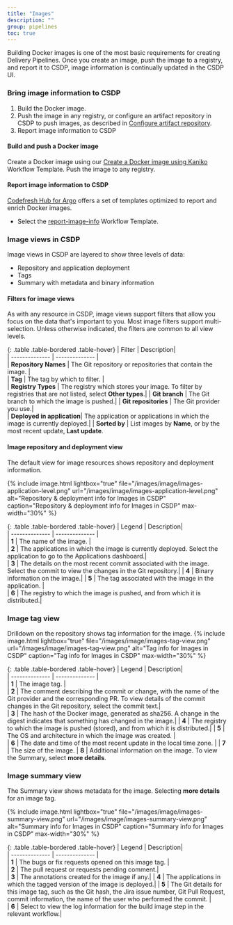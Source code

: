 ```yaml
---
title: "Images"
description: ""
group: pipelines
toc: true
---
```


Building Docker images is one of the most basic requirements for creating Delivery Pipelines. 
Once you create an image, push the image to a registry, and report it to CSDP, image information is continually updated in the CSDP UI. 

### Bring image information to CSDP
1. Build the Docker image.
1. Push the image in any registry, or configure an artifact repository in CSDP to push images, as described in [Configure artifact repository]({{site.baseurl}}/docs/pipelines/configure-artifact-repository/).
1. Report image information to CSDP

#### Build and push a Docker image
Create a Docker image using our [Create a Docker image using Kaniko](https://codefresh.io/argohub/workflow-template/kaniko) Workflow Template.
Push the image to any registry.

#### Report image information to CSDP
[Codefresh Hub for Argo](https://codefresh.io/argohub/workflow-template/CSDP-metadata) offers a set of templates optimized to report and enrich Docker images. 

* Select the [report-image-info](https://github.com/codefresh-io/argo-hub/blob/main/workflows/codefresh-csdp/versions/0.0.6/docs/report-image-info.md) Workflow Template.


### Image views in CSDP 

Image views in CSDP are layered to show three levels of data: 
* Repository and application deployment
* Tags
* Summary with metadata and binary information 

#### Filters for image views
As with any resource in CSDP, image views support filters that allow you focus on the data that's important to you.
Most image filters support multi-selection.  Unless otherwise indicated, the filters are common to all view levels.

{: .table .table-bordered .table-hover}
|  Filter          |  Description|  
| --------------   | --------------           |  
| **Repository Names** | The Git repository or repositories that contain the image.  |                            
| **Tag**              | The tag by which to filter. |  
| **Registry Types**   | The registry which stores your image. To filter by registries that are not listed, select **Other types**.|
| **Git branch**       | The Git branch to which the image is pushed.|
| **Git repositories** | The Git provider you use.|      
| **Deployed in application**| The application or applications in which the image is currently deployed.|
| **Sorted by** | List images by **Name**, or by the most recent update, **Last update**.



#### Image repository and deployment view
The default view for image resources shows repository and deployment information.

{% include 
   image.html 
   lightbox="true" 
   file="/images/image/images-application-level.png" 
   url="/images/image/images-application-level.png" 
   alt="Repository & deployment info for Images in CSDP" 
   caption="Repository & deployment info for Images in CSDP"
   max-width="30%" 
   %}

{: .table .table-bordered .table-hover}
|  Legend          |  Description|  
| --------------   | --------------           |  
| **1**            | The name of the image.   |                            
| **2**            | The applications in which the image is currently deployed. Select the application to go to the Applications dashboard.|  
| **3**            | The details on the most recent commit associated with the image. Select the commit to view the changes in the Git repository.|
| **4**            | Binary information on the image.|
| **5**            | The tag associated with the image in the application. |       
| **6**            | The registry to which the image is pushed, and from which it is distributed.|
                     
### Image tag view
Drilldown on the repository shows tag information for the image.
{% include 
   image.html 
   lightbox="true" 
   file="/images/image/images-tag-view.png" 
   url="/images/image/images-tag-view.png" 
   alt="Tag info for Images in CSDP" 
   caption="Tag info for Images in CSDP"
   max-width="30%" 
   %}

{: .table .table-bordered .table-hover}
|  Legend          |  Description|  
| --------------   | --------------           |  
| **1**                | The image tag.   |                            
| **2**                | The comment describing the commit or change, with the name of the Git provider and the corresponding PR. To view details of the commit changes in the Git repository, select the commit text.|  
| **3**                | The hash of the Docker image, generated as sha256. A change in the digest indicates that something has changed in the image.|
| **4**                | The registry to which the image is pushed (stored), and from which it is distributed.|
| **5**                | The OS and architecture in which the image was created. |       
| **6**                | The date and time of the most recent update in the local time zone. |
| **7**                | The size of the image.
| **8**               | Additional information on the image. To view the Summary, select **more details**.

###  Image summary view
The Summary view shows metadata for the image. 
Selecting **more details** for an image tag.

{% include 
   image.html 
   lightbox="true" 
   file="/images/image/images-summary-view.png" 
   url="/images/image/images-summary-view.png" 
   alt="Summary info for Images in CSDP" 
   caption="Summary info for Images in CSDP"
   max-width="30%" 
   %}

{: .table .table-bordered .table-hover}
|  Legend          |  Description|  
| --------------   | --------------           |  
| **1**            | The bugs or fix requests opened on this image tag.    |                            
| **2**            | The pull request or requests pending comment.|  
| **3**            | The annotations created for the image if any.|
| **4**            | The applications in which the tagged version of the image is deployed.|
| **5**            | The Git details for this image tag, such as the Git hash, the Jira issue number, Git Pull Request, commit information, the name of the user who performed the commit. |       
| **6**            | Select to view the log information for the build image step in the relevant workflow.|



